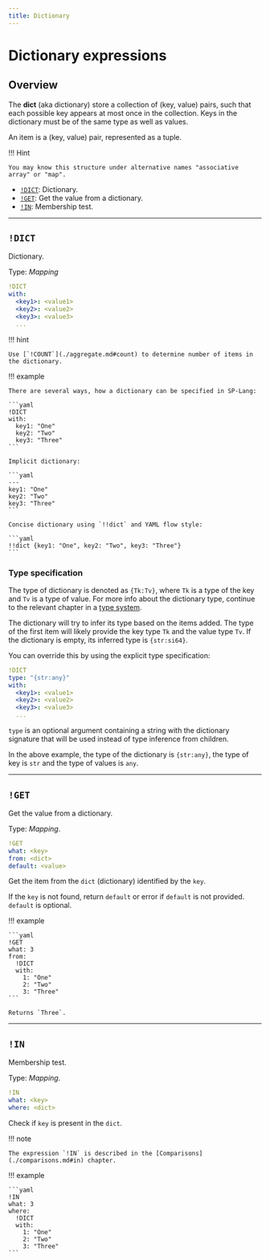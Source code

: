 ```yaml
---
title: Dictionary
---
```


# Dictionary expressions

## Overview

The **dict** (aka dictionary) store a collection of (key, value) pairs, such that each possible key appears at most once in the collection.
Keys in the dictionary must be of the same type as well as values.

An item is a (key, value) pair, represented as a tuple.

!!! Hint

    You may know this structure under alternative names "associative array" or "map".

* [`!DICT`](#dict): Dictionary.
* [`!GET`](#get): Get the value from a dictionary.
* [`!IN`](#in): Membership test.

---

## `!DICT`

Dictionary.

Type:  _Mapping_

```yaml
!DICT
with:
  <key1>: <value1>
  <key2>: <value2>
  <key3>: <value3>
  ...
```

!!! hint

    Use [`!COUNT`](./aggregate.md#count) to determine number of items in the dictionary.

!!! example

    There are several ways, how a dictionary can be specified in SP-Lang:

    ```yaml
    !DICT
    with:
      key1: "One"
      key2: "Two"
      key3: "Three"
    ```

    Implicit dictionary:

    ```yaml
    ---
    key1: "One"
    key2: "Two"
    key3: "Three"
    ```

    Concise dictionary using `!!dict` and YAML flow style:

    ```yaml
    !!dict {key1: "One", key2: "Two", key3: "Three"}
    ```

### Type specification

The type of dictionary is denoted as `{Tk:Tv}`, where `Tk` is a type of the key and `Tv` is a type of value.
For more info about the dictionary type, continue to the relevant chapter in a [type system](../language/types/index.md#dictionary).

The dictionary will try to infer its type based on the items added.
The type of the first item will likely provide the key type `Tk` and the value type `Tv`.
If the dictionary is empty, its inferred type is `{str:si64}`.

You can override this by using the explicit type specification:

```yaml
!DICT
type: "{str:any}"
with:
  <key1>: <value1>
  <key2>: <value2>
  <key3>: <value3>
  ...
```

`type` is an optional argument containing a string with the dictionary signature that will be used instead of type inference from children.

In the above example, the type of the dictionary is `{str:any}`, the type of key is `str` and the type of values is `any`.

---

## `!GET`

Get the value from a dictionary.

Type: _Mapping_.


```yaml
!GET
what: <key>
from: <dict>
default: <value>
```

Get the item from the `dict` (dictionary) identified by the `key`.

If the `key` is not found, return `default` or error if `default` is not provided.
`default` is optional.


!!! example

    ```yaml
    !GET
    what: 3
    from:
      !DICT
      with:
        1: "One"
        2: "Two"
        3: "Three"
    ```

    Returns `Three`.

---

## `!IN`

Membership test.

Type: _Mapping_.

```yaml
!IN
what: <key>
where: <dict>
```

Check if `key` is present in the `dict`.

!!! note

    The expression `!IN` is described in the [Comparisons](./comparisons.md#in) chapter.

!!! example

    ```yaml
    !IN
    what: 3
    where:
      !DICT
      with:
        1: "One"
        2: "Two"
        3: "Three"
    ```
